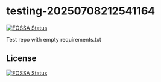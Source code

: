 # testing-20250708212541164
[![FOSSA Status](https://app.fossa.com/api/projects/git%2Bgithub.com%2Fkirogum%2Ftesting-20250708212541164.svg?type=shield)](https://app.fossa.com/projects/git%2Bgithub.com%2Fkirogum%2Ftesting-20250708212541164?ref=badge_shield)

Test repo with empty requirements.txt


## License
[![FOSSA Status](https://app.fossa.com/api/projects/git%2Bgithub.com%2Fkirogum%2Ftesting-20250708212541164.svg?type=large)](https://app.fossa.com/projects/git%2Bgithub.com%2Fkirogum%2Ftesting-20250708212541164?ref=badge_large)
